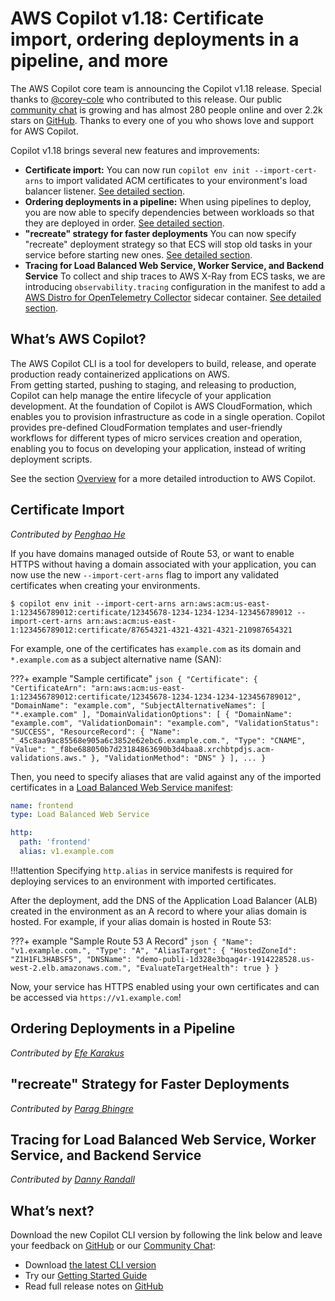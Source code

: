 # AWS Copilot v1.18: Certificate import, ordering deployments in a pipeline, and more

The AWS Copilot core team is announcing the Copilot v1.18 release.
Special thanks to [@corey-cole](https://github.com/corey-cole) who contributed to this release. Our public [сommunity сhat](https://gitter.im/aws/copilot-cli) is growing and has almost 280 people online and over 2.2k stars on [GitHub](http://github.com/aws/copilot-cli/).
Thanks to every one of you who shows love and support for AWS Copilot.

Copilot v1.18 brings several new features and improvements:

* **Certificate import:** You can now run `copilot env init --import-cert-arns` to import validated ACM certificates to your environment's load balancer listener. [See detailed section](./#certificate-import).
* **Ordering deployments in a pipeline:** When using pipelines to deploy, you are now able to specify dependencies between workloads so that they are deployed in order. [See detailed section](./#ordering-deployments-in-a-pipeline).
* **"recreate" strategy for faster deployments** You can now specify "recreate" deployment strategy so that ECS will stop old tasks in your service before starting new ones. [See detailed section](./#recreate-strategy-for-faster-deployments).
* **Tracing for Load Balanced Web Service, Worker Service, and Backend Service** To collect and ship traces to AWS X-Ray from ECS tasks, we are introducing `observability.tracing` configuration in the manifest to add a [AWS Distro for OpenTelemetry Collector](https://github.com/aws-observability/aws-otel-collector) sidecar container. [See detailed section](./#tracing-for-load-balanced-web-service-worker-service-and-backend-service).

## What’s AWS Copilot?

The AWS Copilot CLI is a tool for developers to build, release, and operate production ready containerized applications on AWS.  
From getting started, pushing to staging, and releasing to production, Copilot can help manage the entire lifecycle of your application development.
At the foundation of Copilot is AWS CloudFormation, which enables you to provision infrastructure as code in a single operation.
Copilot provides pre-defined CloudFormation templates and user-friendly workflows for different types of micro services creation and operation,
enabling you to focus on developing your application, instead of writing deployment scripts.

See the section [Overview](../docs/concepts/overview.en.md) for a more detailed introduction to AWS Copilot.

## Certificate Import

_Contributed by [Penghao He](https://github.com/iamhopaul123/)_

If you have domains managed outside of Route 53, or want to enable HTTPS without having a domain associated with your application, you can now use the new `--import-cert-arns` flag to import any validated certificates when creating your environments.

```
$ copilot env init --import-cert-arns arn:aws:acm:us-east-1:123456789012:certificate/12345678-1234-1234-1234-123456789012 --import-cert-arns arn:aws:acm:us-east-1:123456789012:certificate/87654321-4321-4321-4321-210987654321
```

For example, one of the certificates has `example.com` as its domain and `*.example.com` as a subject alternative name (SAN):

???+ example "Sample certificate"
    ```json
    {
      "Certificate": {
        "CertificateArn": "arn:aws:acm:us-east-1:123456789012:certificate/12345678-1234-1234-1234-123456789012",
        "DomainName": "example.com",
        "SubjectAlternativeNames": [
          "*.example.com"
        ],
        "DomainValidationOptions": [
          {
            "DomainName": "example.com",
            "ValidationDomain": "example.com",
            "ValidationStatus": "SUCCESS",
            "ResourceRecord": {
              "Name": "_45c8aa9ac85568e905a6c3852e62ebc6.example.com.",
              "Type": "CNAME",
              "Value": "_f8be688050b7d23184863690b3d4baa8.xrchbtpdjs.acm-validations.aws."
            },
            "ValidationMethod": "DNS"
          }
        ],
        ...
    }
    ```

Then, you need to specify aliases that are valid against any of the imported certificates in a [Load Balanced Web Service manifest](../docs/manifest/lb-web-service.en.md):

```yaml
name: frontend
type: Load Balanced Web Service

http:
  path: 'frontend'
  alias: v1.example.com
```

!!!attention
    Specifying `http.alias` in service manifests is required for deploying services to an environment with imported certificates.

After the deployment, add the DNS of the Application Load Balancer (ALB) created in the environment as an A record to where your alias domain is hosted. For example, if your alias domain is hosted in Route 53:

???+ example "Sample Route 53 A Record"
    ```json
    {
      "Name": "v1.example.com.",
      "Type": "A",
      "AliasTarget": {
        "HostedZoneId": "Z1H1FL3HABSF5",
        "DNSName": "demo-publi-1d328e3bqag4r-1914228528.us-west-2.elb.amazonaws.com.",
        "EvaluateTargetHealth": true
      }
    }
    ```

Now, your service has HTTPS enabled using your own certificates and can be accessed via `https://v1.example.com`!

## Ordering Deployments in a Pipeline
_Contributed by [Efe Karakus](https://github.com/efekarakus/)_

## "recreate" Strategy for Faster Deployments
_Contributed by [Parag Bhingre](https://github.com/paragbhingre/)_

## Tracing for Load Balanced Web Service, Worker Service, and Backend Service
_Contributed by [Danny Randall](https://github.com/dannyrandall/)_

## What’s next?

Download the new Copilot CLI version by following the link below and leave your feedback on [GitHub](https://github.com/aws/copilot-cli/) or our [Community Chat](https://gitter.im/aws/copilot-cli):

* Download [the latest CLI version](../docs/getting-started/install.en.md)
* Try our [Getting Started Guide](../docs/getting-started/first-app-tutorial.en.md)
* Read full release notes on [GitHub](https://github.com/aws/copilot-cli/releases/tag/v1.18.0)
